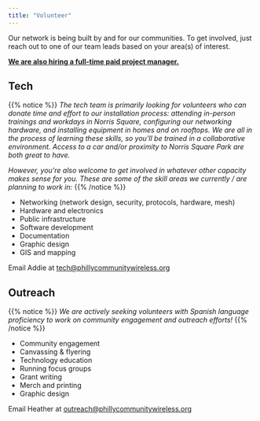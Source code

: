 ```yaml
---
title: "Volunteer"
---
```


Our network is being built by and for our communities. To get involved, just reach out to one of our team leads based on your area(s) of interest.

**[We are also hiring a full-time paid project manager.](/job)**

## Tech

{{% notice %}}
_The tech team is primarily looking for volunteers who can donate time and effort to our installation process: attending in-person trainings and workdays in Norris Square, configuring our networking hardware, and installing equipment in homes and on rooftops. We are all in the process of learning these skills, so you'll be trained in a collaborative environment. Access to a car and/or proximity to Norris Square Park are both great to have._

_However, you're also welcome to get involved in whatever other capacity makes sense for you. These are some of the skill areas we currently / are planning to work in:_
{{% /notice %}}

- Networking (network design, security, protocols, hardware, mesh)
- Hardware and electronics
- Public infrastructure
- Software development
- Documentation
- Graphic design
- GIS and mapping

Email Addie at tech@phillycommunitywireless.org

## Outreach

{{% notice %}}
_We are actively seeking volunteers with Spanish language proficiency to work on community engagement and outreach efforts!_
{{% /notice %}}

- Community engagement
- Canvassing & flyering
- Technology education
- Running focus groups
- Grant writing
- Merch and printing
- Graphic design

Email Heather at outreach@phillycommunitywireless.org
